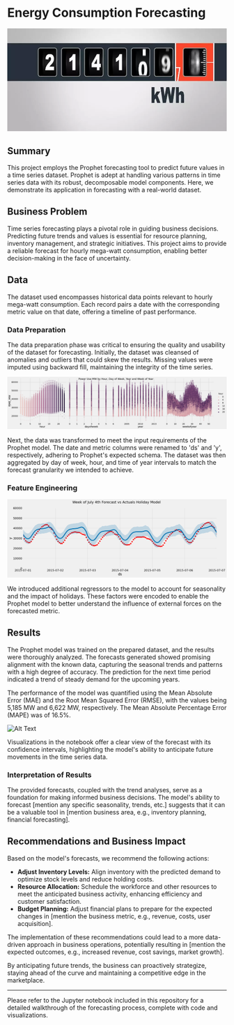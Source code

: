 # Energy Consumption Forecasting
![Alt Text](/images/kwh.webp)
## Summary

This project employs the Prophet forecasting tool to predict future values in a time series dataset. Prophet is adept at handling various patterns in time series data with its robust, decomposable model components. Here, we demonstrate its application in forecasting with a real-world dataset.

## Business Problem

Time series forecasting plays a pivotal role in guiding business decisions. Predicting future trends and values is essential for resource planning, inventory management, and strategic initiatives. This project aims to provide a reliable forecast for hourly mega-watt consumption, enabling better decision-making in the face of uncertainty.

## Data

The dataset used encompasses historical data points relevant to hourly mega-watt consumption. Each record pairs a date with the corresponding metric value on that date, offering a timeline of past performance.

### Data Preparation

The data preparation phase was critical to ensuring the quality and usability of the dataset for forecasting. Initially, the dataset was cleansed of anomalies and outliers that could skew the results. Missing values were imputed using backward fill, maintaining the integrity of the time series.

![Alt Text](/images/output.png)

Next, the data was transformed to meet the input requirements of the Prophet model. The date and metric columns were renamed to 'ds' and 'y', respectively, adhering to Prophet's expected schema. The dataset was then aggregated by day of week, hour, and time of year intervals to match the forecast granularity we intended to achieve.

### Feature Engineering
![Alt Text](/images/holidays.png)

We introduced additional regressors to the model to account for seasonality and the impact of holidays. These factors were encoded to enable the Prophet model to better understand the influence of external forces on the forecasted metric.

## Results

The Prophet model was trained on the prepared dataset, and the results were thoroughly analyzed. The forecasts generated showed promising alignment with the known data, capturing the seasonal trends and patterns with a high degree of accuracy. The prediction for the next time period indicated a trend of steady demand for the upcoming years.

The performance of the model was quantified using the Mean Absolute Error (MAE) and the Root Mean Squared Error (RMSE), with the values being 5,185 MW and 6,622 MW, respectively. The Mean Absolute Percentage Error (MAPE) was of 16.5%.

![Alt Text](/image/forecast.png)

Visualizations in the notebook offer a clear view of the forecast with its confidence intervals, highlighting the model's ability to anticipate future movements in the time series data.

### Interpretation of Results

The provided forecasts, coupled with the trend analyses, serve as a foundation for making informed business decisions. The model's ability to forecast [mention any specific seasonality, trends, etc.] suggests that it can be a valuable tool in [mention business area, e.g., inventory planning, financial forecasting].

## Recommendations and Business Impact

Based on the model's forecasts, we recommend the following actions:

- **Adjust Inventory Levels:** Align inventory with the predicted demand to optimize stock levels and reduce holding costs.
- **Resource Allocation:** Schedule the workforce and other resources to meet the anticipated business activity, enhancing efficiency and customer satisfaction.
- **Budget Planning:** Adjust financial plans to prepare for the expected changes in [mention the business metric, e.g., revenue, costs, user acquisition].

The implementation of these recommendations could lead to a more data-driven approach in business operations, potentially resulting in [mention the expected outcomes, e.g., increased revenue, cost savings, market growth].

By anticipating future trends, the business can proactively strategize, staying ahead of the curve and maintaining a competitive edge in the marketplace.

---

Please refer to the Jupyter notebook included in this repository for a detailed walkthrough of the forecasting process, complete with code and visualizations.
